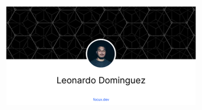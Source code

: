 ![Leonardo Dominguez Blog Image](https://github.com/focux/personal-site/blob/master/public/home.png)